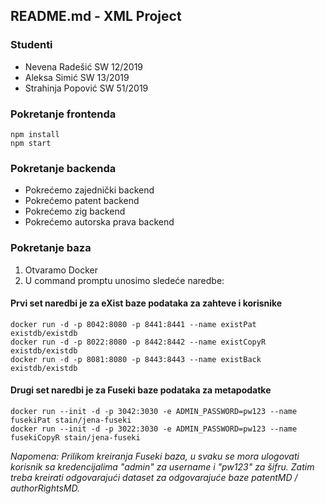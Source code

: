 ## README.md - XML Project

### Studenti
- Nevena Radešić SW 12/2019
- Aleksa Simić SW 13/2019
- Strahinja Popović SW 51/2019

### Pokretanje frontenda
```
npm install
npm start
```

### Pokretanje backenda
- Pokrećemo zajednički backend
- Pokrećemo patent backend
- Pokrećemo zig backend
- Pokrećemo autorska prava backend

### Pokretanje baza
1. Otvaramo Docker
2. U command promptu unosimo sledeće naredbe:

#### Prvi set naredbi je za eXist baze podataka za zahteve i korisnike
```
docker run -d -p 8042:8080 -p 8441:8441 --name existPat existdb/existdb
docker run -d -p 8022:8080 -p 8442:8442 --name existCopyR existdb/existdb
docker run -d -p 8081:8080 -p 8443:8443 --name existBack existdb/existdb
```

#### Drugi set naredbi je za Fuseki baze podataka za metapodatke
```
docker run --init -d -p 3042:3030 -e ADMIN_PASSWORD=pw123 --name fusekiPat stain/jena-fuseki
docker run --init -d -p 3022:3030 -e ADMIN_PASSWORD=pw123 --name fusekiCopyR stain/jena-fuseki
```

*Napomena: Prilikom kreiranja Fuseki baza, u svaku se mora ulogovati korisnik sa kredencijalima "admin" za username i "pw123" za šifru. Zatim treba kreirati odgovarajući dataset za odgovarajuće baze patentMD / authorRightsMD.*